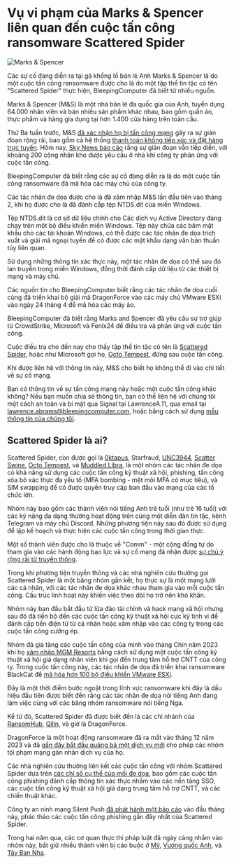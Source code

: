 # Vụ vi phạm của Marks & Spencer liên quan đến cuộc tấn công ransomware Scattered Spider

![Marks & Spencer](https://www.bleepstatic.com/content/hl-images/2025/04/22/marks-and-spencer-header.jpg)

Các sự cố đang diễn ra tại gã khổng lồ bán lẻ Anh Marks & Spencer là do một cuộc tấn công ransomware được cho là do một tập thể tin tặc có tên "Scattered Spider" thực hiện, BleepingComputer đã biết từ nhiều nguồn.

Marks & Spencer (M&S) là một nhà bán lẻ đa quốc gia của Anh, tuyển dụng 64.000 nhân viên và bán nhiều sản phẩm khác nhau, bao gồm quần áo, thực phẩm và hàng gia dụng tại hơn 1.400 cửa hàng trên toàn cầu.

Thứ Ba tuần trước, M&S [đã xác nhận họ bị tấn công mạng](https://www.bleepingcomputer.com/news/security/marks-and-spencer-confirms-a-cyberattack-as-customers-face-delayed-orders/) gây ra sự gián đoạn rộng rãi, bao gồm cả hệ thống [thanh toán không tiếp xúc và đặt hàng trực tuyến](https://www.bleepingcomputer.com/news/security/marks-and-spencer-pauses-online-orders-after-cyberattack/). Hôm nay, [Sky News báo cáo](https://news.sky.com/story/ms-tells-agency-workers-to-stay-at-home-after-cyberattack-13357434) rằng sự gián đoạn vẫn tiếp diễn, với khoảng 200 công nhân kho được yêu cầu ở nhà khi công ty phản ứng với cuộc tấn công.

BleepingComputer đã biết rằng các sự cố đang diễn ra là do một cuộc tấn công ransomware đã mã hóa các máy chủ của công ty.

Các tác nhân đe dọa được cho là đã xâm nhập M&S lần đầu tiên vào tháng 2, khi họ được cho là đã đánh cắp tệp NTDS.dit của miền Windows.

Tệp NTDS.dit là cơ sở dữ liệu chính cho Các dịch vụ Active Directory đang chạy trên một bộ điều khiển miền Windows. Tệp này chứa các băm mật khẩu cho các tài khoản Windows, có thể được các tác nhân đe dọa trích xuất và giải mã ngoại tuyến để có được các mật khẩu dạng văn bản thuần túy liên quan.

Sử dụng những thông tin xác thực này, một tác nhân đe dọa có thể sau đó lan truyền trong miền Windows, đồng thời đánh cắp dữ liệu từ các thiết bị mạng và máy chủ.

Các nguồn tin cho BleepingComputer biết rằng các tác nhân đe dọa cuối cùng đã triển khai bộ giải mã DragonForce vào các máy chủ VMware ESXi vào ngày 24 tháng 4 để mã hóa các máy ảo.

BleepingComputer đã biết rằng Marks and Spencer đã yêu cầu sự trợ giúp từ CrowdStrike, Microsoft và Fenix24 để điều tra và phản ứng với cuộc tấn công.

Cuộc điều tra cho đến nay cho thấy tập thể tin tặc có tên là [Scattered Spider](https://www.bleepingcomputer.com/news/security/fbi-shares-tactics-of-notorious-scattered-spider-hacker-collective/), hoặc như Microsoft gọi họ, [Octo Tempest](https://www.bleepingcomputer.com/news/security/microsoft-octo-tempest-is-one-of-the-most-dangerous-financial-hacking-groups/), đứng sau cuộc tấn công.

Khi được liên hệ với thông tin này, M&S cho biết họ không thể đi vào chi tiết về sự cố mạng.

Bạn có thông tin về sự tấn công mạng này hoặc một cuộc tấn công khác không? Nếu bạn muốn chia sẻ thông tin, bạn có thể liên hệ với chúng tôi một cách an toàn và bí mật qua Signal tại LawrenceA.11, qua email tại lawrence.abrams@bleepingcomputer.com, hoặc bằng cách sử dụng [mẫu thông tin của chúng tôi](https://www.bleepingcomputer.com/news-tip/).

## Scattered Spider là ai?

Scattered Spider, còn được gọi là [0ktapus](https://www.bleepingcomputer.com/news/security/twilio-hackers-hit-over-130-orgs-in-massive-okta-phishing-attack/), Starfraud, [UNC3944](https://www.mandiant.com/resources/blog/unc3944-sms-phishing-sim-swapping-ransomware), [Scatter Swine](https://www.bleepingcomputer.com/news/security/okta-one-time-mfa-passcodes-exposed-in-twilio-cyberattack/), [Octo Tempest](https://www.bleepingcomputer.com/news/security/microsoft-octo-tempest-is-one-of-the-most-dangerous-financial-hacking-groups/), và [Muddled Libra](https://unit42.paloaltonetworks.com/muddled-libra/), là một nhóm các tác nhân đe dọa có khả năng sử dụng các cuộc tấn công kỹ thuật xã hội, phishing, tấn công xóa bỏ xác thực đa yếu tố (MFA bombing - mệt mỏi MFA có mục tiêu), và SIM swapping để có được quyền truy cập ban đầu vào mạng của các tổ chức lớn.

Nhóm này bao gồm các thành viên nói tiếng Anh trẻ tuổi (như trẻ 16 tuổi) với các kỹ năng đa dạng thường hoạt động trên cùng một diễn đàn tin tặc, kênh Telegram và máy chủ Discord. Những phương tiện này sau đó được sử dụng để lập kế hoạch và thực hiện các cuộc tấn công trong thời gian thực.

Một số thành viên được cho là thuộc về "Comm" - một cộng đồng tự do tham gia vào các hành động bạo lực và sự cố mạng đã nhận được [sự chú ý rộng rãi từ truyền thông](https://www.404media.co/high-life-hackers-national-menace-acg-the-comm-braiden-williams/).

Trong khi phương tiện truyền thông và các nhà nghiên cứu thường gọi Scattered Spider là một băng nhóm gắn kết, họ thực sự là một mạng lưới các cá nhân, với các tác nhân đe dọa khác nhau tham gia vào mỗi cuộc tấn công. Cấu trúc linh hoạt này khiến việc theo dõi họ trở nên khó khăn.

Nhóm này ban đầu bắt đầu từ lừa đảo tài chính và hack mạng xã hội nhưng sau đó đã tiến bộ đến các cuộc tấn công kỹ thuật xã hội cực kỳ tinh vi để đánh cắp tiền điện tử từ cá nhân hoặc xâm nhập vào các công ty trong các cuộc tấn công cưỡng ép.

Nhóm đã gia tăng các cuộc tấn công của mình vào tháng Chín năm 2023 khi họ [xâm nhập MGM Resorts](https://www.bleepingcomputer.com/news/security/mgm-resorts-shuts-down-it-systems-after-cyberattack/) bằng cách sử dụng một cuộc tấn công kỹ thuật xã hội giả dạng nhân viên khi gọi đến trung tâm hỗ trợ CNTT của công ty. Trong cuộc tấn công này, các tác nhân đe dọa đã triển khai ransomware BlackCat để [mã hóa hơn 100 bộ điều khiển VMware ESXi](https://www.bleepingcomputer.com/news/security/mgm-casinos-esxi-servers-allegedly-encrypted-in-ransomware-attack/).

Đây là một thời điểm bước ngoặt trong lĩnh vực ransomware khi đây là dấu hiệu đầu tiên được biết đến rằng các tác nhân đe dọa nói tiếng Anh đang làm việc cùng với các băng nhóm ransomware nói tiếng Nga.

Kể từ đó, Scattered Spider đã được biết đến là các chi nhánh của [RansomHub](https://reliaquest.com/blog/scattered-spider-x-ransomhub-a-new-partnership/), [Qilin](https://www.bleepingcomputer.com/news/security/microsoft-links-scattered-spider-hackers-to-qilin-ransomware-attacks/), và giờ là DragonForce.

DragonForce là một hoạt động ransomware đã ra mắt vào tháng 12 năm 2023 và đã [gần đây bắt đầu quảng bá một dịch vụ mới](https://www.bleepingcomputer.com/news/security/dragonforce-expands-ransomware-model-with-white-label-branding-scheme/) cho phép các nhóm tội phạm mạng gán nhãn dịch vụ của họ.

Các nhà nghiên cứu thường liên kết các cuộc tấn công với nhóm Scattered Spider dựa trên [các chỉ số cụ thể của mối đe dọa](https://www.bleepingcomputer.com/news/security/fbi-shares-tactics-of-notorious-scattered-spider-hacker-collective/), bao gồm các cuộc tấn công phishing đánh cắp thông tin xác thực nhắm vào các nền tảng SSO, các cuộc tấn công kỹ thuật xã hội giả dạng trung tâm hỗ trợ CNTT, và các chiến thuật khác.

Công ty an ninh mạng Silent Push [đã phát hành một báo cáo](https://www.silentpush.com/blog/scattered-spider-2025/) vào đầu tháng này, phác thảo các cuộc tấn công phishing gần đây nhất của Scattered Spider.

Trong hai năm qua, các cơ quan thực thi pháp luật đã ngày càng nhắm vào nhóm này, bắt giữ nhiều thành viên bị cáo buộc ở [Mỹ](https://www.bleepingcomputer.com/news/security/us-arrests-scattered-spider-suspect-linked-to-telecom-hacks/), [Vương quốc Anh](https://www.bleepingcomputer.com/news/security/uk-arrests-suspected-scattered-spider-hacker-linked-to-mgm-attack/), và [Tây Ban Nha](https://www.bleepingcomputer.com/news/legal/alleged-scattered-spider-sim-swapper-arrested-in-spain/).